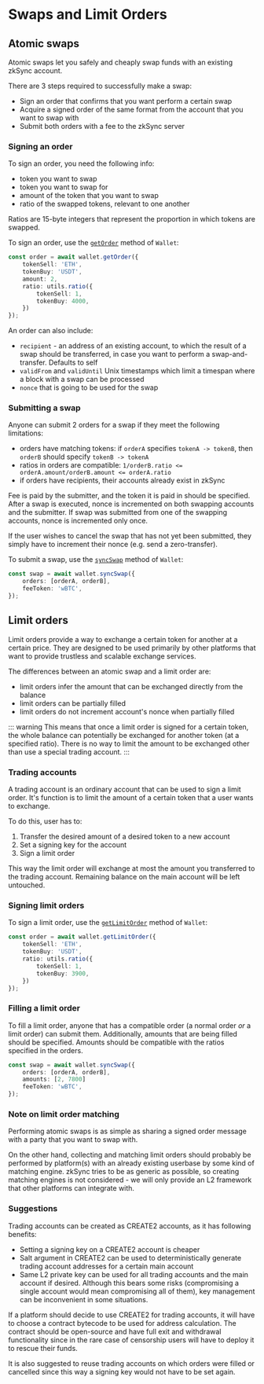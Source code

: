 # Swaps and Limit Orders

## Atomic swaps

Atomic swaps let you safely and cheaply swap funds with an existing zkSync account.

There are 3 steps required to successfully make a swap:
- Sign an order that confirms that you want perform a certain swap
- Acquire a signed order of the same format from the account that you want to swap with
- Submit both orders with a fee to the zkSync server

### Signing an order

To sign an order, you need the following info:
- token you want to swap
- token you want to swap for
- amount of the token that you want to swap
- ratio of the swapped tokens, relevant to one another

Ratios are 15-byte integers that represent the proportion in which tokens are swapped.

To sign an order, use the [`getOrder`](../api/sdk/js/accounts.md#signing-orders) method of `Wallet`:

```typescript
const order = await wallet.getOrder({
    tokenSell: 'ETH',
    tokenBuy: 'USDT',
    amount: 2,
    ratio: utils.ratio({
        tokenSell: 1,
        tokenBuy: 4000,
    })
});
```

An order can also include:
- `recipient` - an address of an existing account, to which the result of a swap should be transferred, in case you want to perform a swap-and-transfer. Defaults to self
- `validFrom` and `validUntil` Unix timestamps which limit a timespan where a block with a swap can be processed
- `nonce` that is going to be used for the swap

### Submitting a swap

Anyone can submit 2 orders for a swap if they meet the following limitations:
- orders have matching tokens: if `orderA` specifies `tokenA -> tokenB`, then `orderB` should specify `tokenB -> tokenA`
- ratios in orders are compatible: `1/orderB.ratio <= orderA.amount/orderB.amount <= orderA.ratio`
- if orders have recipients, their accounts already exist in zkSync

Fee is paid by the submitter, and the token it is paid in should be specified.
After a swap is executed, nonce is incremented on both swapping accounts and the submitter.
If swap was submitted from one of the swapping accounts, nonce is incremented only once.

If the user wishes to cancel the swap that has not yet been submitted, they simply have to increment their nonce (e.g. send a zero-transfer).

To submit a swap, use the [`syncSwap`](../api/sdk/js/accounts.md#submitting-a-swap) method of `Wallet`:

```typescript
const swap = await wallet.syncSwap({
    orders: [orderA, orderB],
    feeToken: 'wBTC',
});
```

## Limit orders

Limit orders provide a way to exchange a certain token for another at a certain price.
They are designed to be used primarily by other platforms that want to provide trustless and scalable exchange services.

The differences between an atomic swap and a limit order are:
- limit orders infer the amount that can be exchanged directly from the balance
- limit orders can be partially filled
- limit orders do not increment account's nonce when partially filled

::: warning 
This means that once a limit order is signed for a certain token, the whole balance can potentially be exchanged for another token (at a specified ratio).
There is no way to limit the amount to be exchanged other than use a special trading account.
:::

### Trading accounts

A trading account is an ordinary account that can be used to sign a limit order. 
It's function is to limit the amount of a certain token that a user wants to exchange.

To do this, user has to:
1. Transfer the desired amount of a desired token to a new account
2. Set a signing key for the account
3. Sign a limit order

This way the limit order will exchange at most the amount you transferred to the trading account. 
Remaining balance on the main account will be left untouched.

### Signing limit orders

To sign a limit order, use the [`getLimitOrder`](../api/sdk/js/accounts.md#signing-orders) method of `Wallet`:

```typescript
const order = await wallet.getLimitOrder({
    tokenSell: 'ETH',
    tokenBuy: 'USDT',
    ratio: utils.ratio({
        tokenSell: 1,
        tokenBuy: 3900,
    })
});
```

### Filling a limit order

To fill a limit order, anyone that has a compatible order (a normal order _or_ a limit order) can submit them.
Additionally, amounts that are being filled should be specified.
Amounts should be compatible with the ratios specified in the orders.

```typescript
const swap = await wallet.syncSwap({
    orders: [orderA, orderB],
    amounts: [2, 7800]
    feeToken: 'wBTC',
});
```

### Note on limit order matching

Performing atomic swaps is as simple as sharing a signed order message with a party that you want to swap with.

On the other hand, collecting and matching limit orders should probably be performed by platform(s)
with an already existing userbase by some kind of matching engine. zkSync tries to be as generic as possible,
so creating matching engines is not considered - we will only provide an L2 framework that other platforms can integrate with.

### Suggestions

Trading accounts can be created as CREATE2 accounts, as it has following benefits:

- Setting a signing key on a CREATE2 account is cheaper
- Salt argument in CREATE2 can be used to deterministically generate trading account addresses for a certain main account
- Same L2 private key can be used for all trading accounts and the main account if desired.
  Although this bears some risks (compromising a single account would mean compromising all of them), key management can be inconvenient in some situations. 

If a platform should decide to use CREATE2 for trading accounts, it will have to choose a contract bytecode to be used for address calculation.
The contract should be open-source and have full exit and withdrawal functionality since in the rare case of censorship users will have to deploy it to rescue their funds.

It is also suggested to reuse trading accounts on which orders were filled or cancelled since this way a signing key would not have to be set again.

